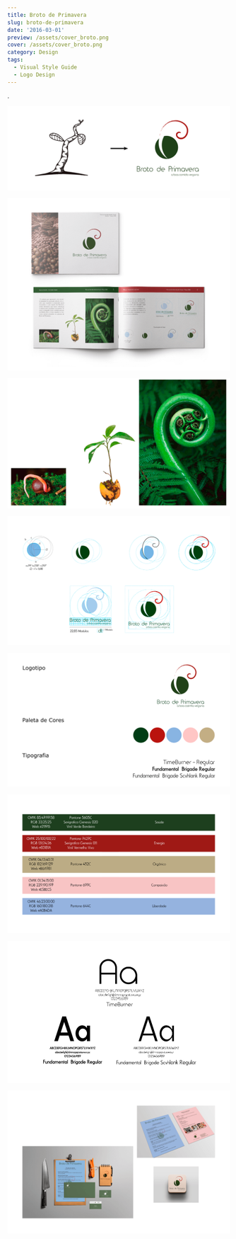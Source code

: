 ```yaml
---
title: Broto de Primavera
slug: broto-de-primavera
date: '2016-03-01'
preview: /assets/cover_broto.png
cover: /assets/cover_broto.png
category: Design
tags:
  - Visual Style Guide
  - Logo Design
---
```


.

![](/assets/broto_00.png)

![](/assets/broto_01.png)

![](/assets/broto_02.png)

![](/assets/broto_03.png)

![](/assets/broto_05.png)

![](/assets/broto_05b.png)

![](/assets/broto_05c.png)

![](/assets/broto_06.png)